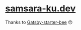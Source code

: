 # [samsara-ku.dev](https://samsara-ku.dev)

Thanks to [Gatsby-starter-bee](https://github.com/JaeYeopHan/gatsby-starter-bee) 🙃